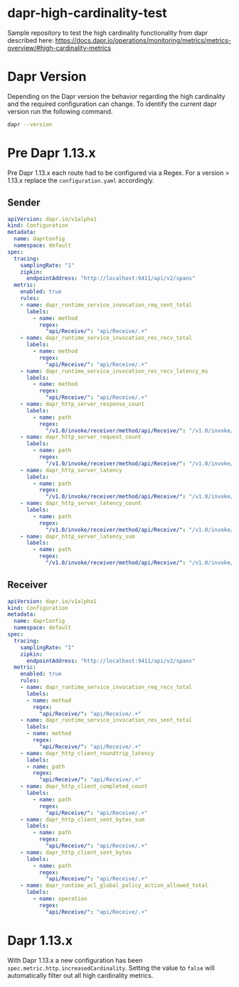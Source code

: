 # dapr-high-cardinality-test
Sample repository to test the high cardinality functionality from dapr described here:
https://docs.dapr.io/operations/monitoring/metrics/metrics-overview/#high-cardinality-metrics

# Dapr Version
Depending on the Dapr version the behavior regarding the high cardinality and the required configuration can change.
To identify the current dapr version run the following command.

```bash
dapr --version
```

# Pre Dapr 1.13.x
Pre Dapr 1.13.x each route had to be configured via a Regex.
For a version > 1.13.x replace the `configuration.yaml` accordingly.

## Sender

```yaml
apiVersion: dapr.io/v1alpha1
kind: Configuration
metadata:
  name: daprConfig
  namespace: default
spec:
  tracing:
    samplingRate: "1"
    zipkin:
      endpointAddress: "http://localhost:9411/api/v2/spans"
  metric:
    enabled: true
    rules:
    - name: dapr_runtime_service_invocation_req_sent_total
      labels:
        - name: method
          regex:
            "api/Receive/": "api/Receive/.+"
    - name: dapr_runtime_service_invocation_res_recv_total
      labels:
        - name: method
          regex:
            "api/Receive/": "api/Receive/.+"
    - name: dapr_runtime_service_invocation_res_recv_latency_ms
      labels:
        - name: method
          regex:
            "api/Receive/": "api/Receive/.+"
    - name: dapr_http_server_response_count
      labels:
        - name: path
          regex:
            "/v1.0/invoke/receiver/method/api/Receive/": "/v1.0/invoke/receiver/method/api/Receive/.+"
    - name: dapr_http_server_request_count
      labels:
        - name: path
          regex:
            "/v1.0/invoke/receiver/method/api/Receive/": "/v1.0/invoke/receiver/method/api/Receive/.+"
    - name: dapr_http_server_latency
      labels:
        - name: path
          regex:
            "/v1.0/invoke/receiver/method/api/Receive/": "/v1.0/invoke/receiver/method/api/Receive/.+"
    - name: dapr_http_server_latency_count
      labels:
        - name: path
          regex:
            "/v1.0/invoke/receiver/method/api/Receive/": "/v1.0/invoke/receiver/method/api/Receive/.+"
    - name: dapr_http_server_latency_sum
      labels:
        - name: path
          regex:
            "/v1.0/invoke/receiver/method/api/Receive/": "/v1.0/invoke/receiver/method/api/Receive/.+"
```

## Receiver
```yaml
apiVersion: dapr.io/v1alpha1
kind: Configuration
metadata:
  name: daprConfig
  namespace: default
spec:
  tracing:
    samplingRate: "1"
    zipkin:
      endpointAddress: "http://localhost:9411/api/v2/spans"
  metric:
    enabled: true
    rules:
    - name: dapr_runtime_service_invocation_req_recv_total
      labels:
      - name: method
        regex:
          "api/Receive/": "api/Receive/.+"
    - name: dapr_runtime_service_invocation_res_sent_total
      labels:
      - name: method
        regex:
          "api/Receive/": "api/Receive/.+"
    - name: dapr_http_client_roundtrip_latency
      labels:
      - name: path
        regex:
          "api/Receive/": "api/Receive/.+"
    - name: dapr_http_client_completed_count
      labels:
        - name: path
          regex:
            "api/Receive/": "api/Receive/.+"
    - name: dapr_http_client_sent_bytes_sum
      labels:
        - name: path
          regex:
            "api/Receive/": "api/Receive/.+"
    - name: dapr_http_client_sent_bytes
      labels:
        - name: path
          regex:
            "api/Receive/": "api/Receive/.+"
    - name: dapr_runtime_acl_global_policy_action_allowed_total
      labels:
        - name: operation
          regex:
            "api/Receive/": "api/Receive/.+"
```

# Dapr 1.13.x
With Dapr 1.13.x a new configuration has been  `spec.metric.http.increasedCardinality`.
Setting the value to `false` will automatically filter out all high cardinality metrics.
